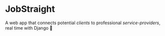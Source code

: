 # JobStraight
A web app that connects potential *clients* to professional *service-providers*, real time with Django 🚀
